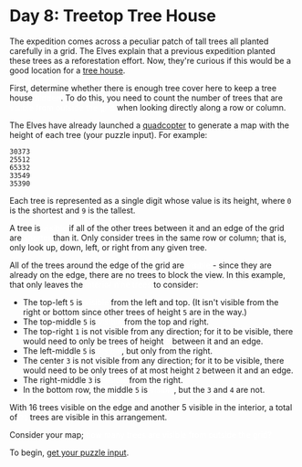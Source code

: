 <!-- @format -->

# Day 8: Treetop Tree House

The expedition comes across a peculiar patch of tall trees all planted carefully in a grid. The Elves explain that a previous expedition planted these trees as a reforestation effort. Now, they're curious if this would be a good location for a [tree house](https://en.wikipedia.org/wiki/Tree_house).

First, determine whether there is enough tree cover here to keep a tree house <span style="color:#fff;text-shadow: 0 0 2px #fff;">hidden</span>. To do this, you need to count the number of trees that are <span style="color:#fff;text-shadow: 0 0 2px #fff;">visible from outside the grid</span> when looking directly along a row or column.

The Elves have already launched a [quadcopter](https://en.wikipedia.org/wiki/Quadcopter) to generate a map with the height of each tree (your puzzle input). For example:

```
30373
25512
65332
33549
35390
```

Each tree is represented as a single digit whose value is its height, where `0` is the shortest and `9` is the tallest.

A tree is <span style="color:#fff;text-shadow: 0 0 2px #fff;">visible</span> if all of the other trees between it and an edge of the grid are <span style="color:#fff;text-shadow: 0 0 2px #fff;">shorter</span> than it. Only consider trees in the same row or column; that is, only look up, down, left, or right from any given tree.

All of the trees around the edge of the grid are <span style="color:#fff;text-shadow: 0 0 2px #fff;">visible</span> - since they are already on the edge, there are no trees to block the view. In this example, that only leaves the <span style="color:#fff;text-shadow: 0 0 2px #fff;">interior nine trees</span> to consider:

- The top-left `5` is <span style="color:#fff;text-shadow: 0 0 2px #fff;">visible</span> from the left and top. (It isn't visible from the right or bottom since other trees of height `5` are in the way.)
- The top-middle `5` is <span style="color:#fff;text-shadow: 0 0 2px #fff;">visible</span> from the top and right.
- The top-right `1` is not visible from any direction; for it to be visible, there would need to only be trees of height <span style="color:#fff;text-shadow: 0 0 2px #fff;">`0`</span> between it and an edge.
- The left-middle `5` is <span style="color:#fff;text-shadow: 0 0 2px #fff;">visible</span>, but only from the right.
- The center `3` is not visible from any direction; for it to be visible, there would need to be only trees of at most height `2` between it and an edge.
- The right-middle `3` is <span style="color:#fff;text-shadow: 0 0 2px #fff;">visible</span> from the right.
- In the bottom row, the middle `5` is <span style="color:#fff;text-shadow: 0 0 2px #fff;">visible</span>, but the `3` and `4` are not.

With 16 trees visible on the edge and another 5 visible in the interior, a total of <span style="color:#fff;text-shadow: 0 0 2px #fff;">`21`</span> trees are visible in this arrangement.

Consider your map; <span style="color:#fff;text-shadow: 0 0 2px #fff;">how many trees are visible from outside the grid?</span>

To begin, [get your puzzle input](https://adventofcode.com/2022/day/8/input).
